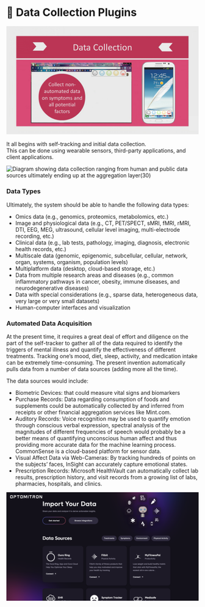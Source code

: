 # 📲 Data Collection Plugins

![](data-collection-plugins.PNG)

It all begins with self-tracking and initial data collection.\
This can be done using wearable sensors, third-party applications, and client applications.

![Diagram showing data collection ranging from human and public data
sources ultimately ending up at the aggregation layer(30)](data-collection-flow-chart.png)

### Data Types

Ultimately, the system should be able to handle the following data types:

* Omics data (e.g., genomics, proteomics, metabolomics, etc.)
* Image and physiological data (e.g., CT, PET/SPECT, sMRI, fMRI, rMRI, DTI, EEG, MEG, ultrasound, cellular level imaging, multi-electrode recording, etc.)
* Clinical data (e.g., lab tests, pathology, imaging, diagnosis, electronic health records, etc.)
* Multiscale data (genomic, epigenomic, subcellular, cellular, network, organ, systems, organism, population levels)
* Multiplatform data (desktop, cloud-based storage, etc.)
* Data from multiple research areas and diseases (e.g., common inflammatory pathways in cancer, obesity, immune diseases, and neurodegenerative diseases)
* Data with special considerations (e.g., sparse data, heterogeneous data, very large or very small datasets)
* Human-computer interfaces and visualization

### Automated Data Acquisition

At the present time, it requires a great deal of effort and diligence on the part of the self-tracker to gather all of the data required to identify the triggers of mental illness and quantify the effectiveness of different treatments. Tracking one’s mood, diet, sleep, activity, and medication intake can be extremely time-consuming. The present invention automatically pulls data from a number of data sources (adding more all the time).

The data sources would include:

* Biometric Devices: that could measure vital signs and biomarkers
* Purchase Records: Data regarding consumption of foods and supplements could be automatically collected by and inferred from receipts or other financial aggregation services like Mint.com.
* Auditory Records: Voice recognition may be used to quantify emotion through conscious verbal expression, spectral analysis of the magnitudes of different frequencies of speech would probably be a better means of quantifying unconscious human affect and thus providing more accurate data for the machine learning process. CommonSense is a cloud-based platform for sensor data.
* Visual Affect Data via Web-Cameras: By tracking hundreds of points on the subjects’ faces, InSight can accurately capture emotional states.
* Prescription Records: Microsoft HealthVault can automatically collect lab results, prescription history, and visit records from a growing list of labs, pharmacies, hospitals, and clinics.

![data import](../../assets/aggregation/data-import.PNG)
